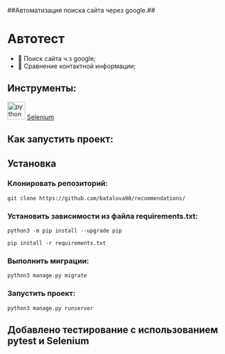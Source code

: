##Автоматизация поиска сайта через google.##

# Автотест 
 - 🧨 Поиск сайта ч.з google;
 - 🧨 Сравнение контактной информации;

## Инструменты:
<p align="left"><img src="https://img.icons8.com/fluency/48/000000/python.png" alt="python" width="40" height="40"/>
<a target="_blank" href="https://icons8.com/icon/38553/selenium">Selenium</a>
</p>

## Как запустить проект:

## Установка ##

### Клонировать репозиторий: ###
```shell
git clone https://github.com/batalova90/recommendations/
```
### Установить зависимости из файла requirements.txt: ###
```shell
python3 -m pip install --upgrade pip
```
```shell
pip install -r requirements.txt
```
### Выполнить миграции: ###
```shell
python3 manage.py migrate
```
### Запустить проект: ###
```shell
python3 manage.py runserver
```

## Добавлено тестирование с использованием pytest и Selenium
